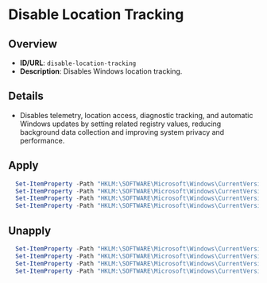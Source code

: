 # Disable Location Tracking

## Overview
- **ID/URL**: `disable-location-tracking`
- **Description**: Disables Windows location tracking.



## Details

- Disables telemetry, location access, diagnostic tracking, and automatic Windows updates by setting related registry values, reducing background data collection and improving system privacy and performance.





## Apply

```powershell
  Set-ItemProperty -Path "HKLM:\SOFTWARE\Microsoft\Windows\CurrentVersion\Policies\DataCollection" -Name "Allow" -Value "Deny" -Type String -Force
  Set-ItemProperty -Path "HKLM:\SOFTWARE\Microsoft\Windows\CurrentVersion\CapabilityAccessManager\ConsentStore\location" -Name "SensorPermissionState" -Value 0 -Type DWord -Force
  Set-ItemProperty -Path "HKLM:\SOFTWARE\Microsoft\Windows\CurrentVersion\Diagnostics\DiagTrack" -Name "Status" -Value 0 -Type DWord -Force
  Set-ItemProperty -Path "HKLM:\SOFTWARE\Microsoft\Windows\CurrentVersion\WindowsUpdate\Auto Update" -Name "AutoUpdateEnabled" -Value 0 -Type DWord -Force
```

## Unapply

```powershell
  Set-ItemProperty -Path "HKLM:\SOFTWARE\Microsoft\Windows\CurrentVersion\Policies\DataCollection" -Name "Allow" -Value "Allow" -Type String -Force
  Set-ItemProperty -Path "HKLM:\SOFTWARE\Microsoft\Windows\CurrentVersion\CapabilityAccessManager\ConsentStore\location" -Name "SensorPermissionState" -Value 1 -Type DWord -Force
  Set-ItemProperty -Path "HKLM:\SOFTWARE\Microsoft\Windows\CurrentVersion\Diagnostics\DiagTrack" -Name "Status" -Value 1 -Type DWord -Force
  Set-ItemProperty -Path "HKLM:\SOFTWARE\Microsoft\Windows\CurrentVersion\WindowsUpdate\Auto Update" -Name "AutoUpdateEnabled" -Value 1 -Type DWord -Force
```
